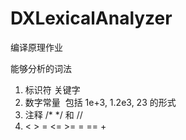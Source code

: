 # DXLexicalAnalyzer
编译原理作业

能够分析的词法
1. 标识符 关键字
2. 数字常量  包括 1e+3, 1.2e3, 23 的形式
3. 注释 /* */ 和 //
4. < > = <= >= = == +
